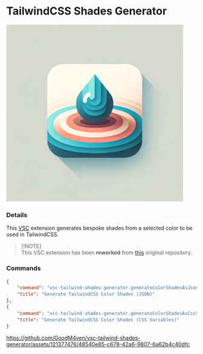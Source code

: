 # TailwindCSS Shades Generator

<img alt="The extension icon of a color drop that turns into a palette" src="images/icon.png" width="468">

### Details

This [VSC](https://vscodium.com) extension generates bespoke shades from a selected color to be used in TailwindCSS.

> [!NOTE]<br>This VSC extension has been **reworked** from [this](https://github.com/bourhaouta/vscode-tailwindshades/) original repository.

### Commands

```json
{
    "command": "vsc-tailwind-shades-generator.generateColorShadesAsJson",
    "title": "Generate TailwindCSS Color Shades (JSON)"
},
{
    "command": "vsc-tailwind-shades-generator.generateColorShadesAsCssVariables",
    "title": "Generate TailwindCSS Color Shades (CSS Variables)"
}
```

https://github.com/GoodM4ven/vsc-tailwind-shades-generator/assets/121377476/48540e85-c678-42a6-9807-6a62b4c40dfc
